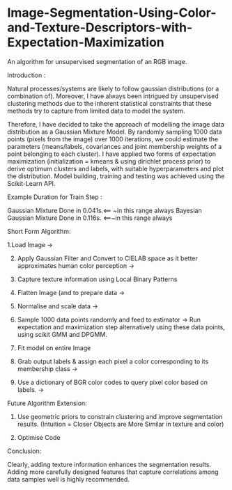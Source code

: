 # Image-Segmentation-Using-Color-and-Texture-Descriptors-with-Expectation-Maximization
An algorithm for unsupervised segmentation of an RGB image.

Introduction :

Natural processes/systems are likely to follow gaussian distributions (or a combination of). Moreover, I have always been intrigued by unsupervised clustering methods due to the inherent statistical constraints that these methods try to capture from limited data to model the system.

Therefore, I have decided to take the approach of modelling the image data distribution as a Gaussian Mixture Model. By randomly sampling 1000 data points (pixels from the image) over 1000 iterations, we could estimate the parameters (means/labels, covariances and joint membership weights of a point belonging to each cluster). I have applied two forms of expectation maximization (initialization = kmeans & using dirichlet process prior) to derive optimum clusters and labels, with suitable hyperparameters and plot the distribution. Model building, training and testing was achieved using the Scikit-Learn API.

Example Duration for Train Step : 

Gaussian Mixture Done in 0.041s.<== ~in this range always
Bayesian Gaussian Mixture Done in 0.116s. <==~in this range always

Short Form Algorithm:

1.Load Image ->

2. Apply Gaussian Filter and Convert to CIELAB space as it better approximates human color perception ->

3. Capture texture information using Local Binary Patterns

4. Flatten Image (and  to prepare data -> 

5. Normalise and scale data -> 

6. Sample 1000 data points randomly and feed to estimator -> Run expectation and maximization step alternatively using these data points, using scikit GMM and DPGMM.

7. Fit model on entire Image

8. Grab output labels & assign each pixel a color corresponding to its membership class ->

9. Use a dictionary of BGR color codes to query pixel color based on labels. ->

Future Algorithm Extension:

1. Use geometric priors to constrain clustering and improve segmentation results. (Intuition = Closer Objects are More Similar in texture and color)

2. Optimise Code

Conclusion:

Clearly, adding texture information enhances the segmentation results. Adding more carefully designed features that capture correlations among data samples well is highly recommended.
